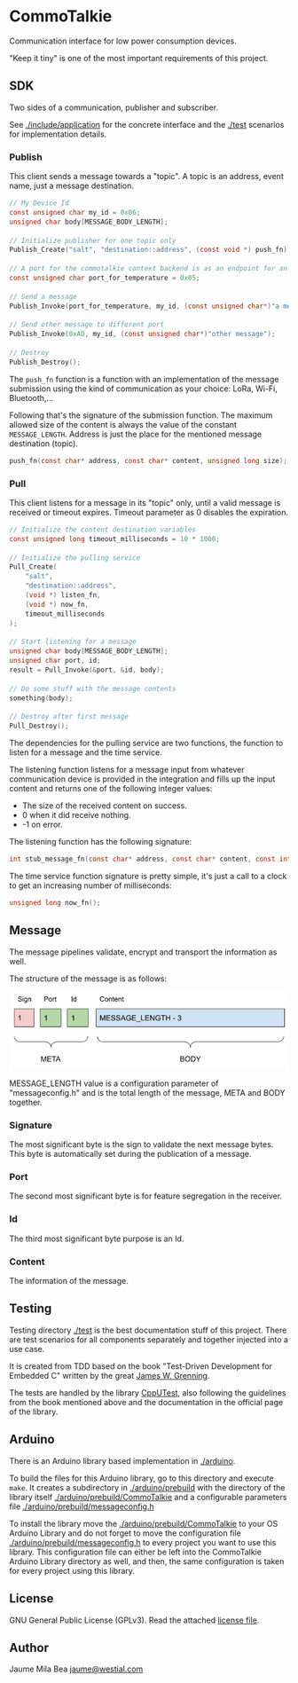 CommoTalkie
===========

Communication interface for low power consumption devices.

"Keep it tiny" is one of the most important requirements of this project.

## SDK ##

Two sides of a communication, publisher and subscriber. 

See [./include/application](./include/application) for the concrete interface
and the [./test](./test) scenarios for implementation details.

### Publish ###

This client sends a message towards a "topic". A topic is an address, event name, 
just a message destination.

```c
// My Device Id
const unsigned char my_id = 0x06;
unsigned char body[MESSAGE_BODY_LENGTH];

// Initialize publisher for one topic only
Publish_Create("salt", "destination::address", (const void *) push_fn);

// A port for the commotalkie context backend is as an endpoint for an HTTP API
const unsigned char port_for_temperature = 0x05;

// Send a message
Publish_Invoke(port_for_temperature, my_id, (const unsigned char*)"a message");

// Send other message to different port
Publish_Invoke(0xAD, my_id, (const unsigned char*)"other message");

// Destroy
Publish_Destroy();
```

The `push_fn` function is a function with an implementation of the message 
submission using the kind of communication as your choice: LoRa, Wi-Fi, 
Bluetooth,...

Following that's the signature of the submission function. The maximum allowed 
size of the content is always the value of the constant `MESSAGE_LENGTH`. 
Address is just the place for the mentioned message destination (topic).

```c
push_fn(const char* address, const char* content, unsigned long size);
```

### Pull ###

This client listens for a message in its "topic" only, until a valid message is
received or timeout expires. Timeout parameter as 0 disables the expiration.

```c
// Initialize the content destination variables
const unsigned long timeout_milliseconds = 10 * 1000;

// Initialize the pulling service
Pull_Create(
    "salt",
    "destination::address",
    (void *) listen_fn,
    (void *) now_fn,
    timeout_milliseconds
);

// Start listening for a message
unsigned char body[MESSAGE_BODY_LENGTH];
unsigned char port, id;
result = Pull_Invoke(&port, &id, body);

// Do some stuff with the message contents
something(body);

// Destroy after first message
Pull_Destroy();
```

The dependencies for the pulling service are two functions, the function to
listen for a message and the time service.

The listening function listens for a message input from whatever communication 
device is provided in the integration and fills up the input content and 
returns one of the following integer values:

* The size of the received content on success.
* 0 when it did receive nothing.
* -1 on error.

The listening function has the following signature:

```c
int stub_message_fn(const char* address, const char* content, const int size);
```

The time service function signature is pretty simple, it's just a call to a 
clock to get an increasing number of milliseconds:

```c
unsigned long now_fn();
```

## Message ##

The message pipelines validate, encrypt and transport the information as well.

The structure of the message is as follows:

![message structure](doc/messageschema.png)

MESSAGE_LENGTH value is a configuration parameter of "messageconfig.h" and is
the total length of the message, META and BODY together.

### Signature ###

The most significant byte is the sign to validate the next message bytes. This 
byte is automatically set during the publication of a message.

### Port ###

The second most significant byte is for feature segregation in the receiver.

### Id ###

The third most significant byte purpose is an Id.

### Content ###

The information of the message.

## Testing ##

Testing directory [./test](./test) is the best documentation stuff of this 
project. There are test scenarios for all components separately and together 
injected into a use case.

It is created from TDD based on the book "Test-Driven Development for Embedded C"
written by the great [James W. Grenning](https://wingman-sw.com/).

The tests are handled by the library [CppUTest](https://cpputest.github.io/),
also following the guidelines from the book mentioned above and the documentation
in the official page of the library.

## Arduino ##

There is an Arduino library based implementation in [./arduino](./arduino).

To build the files for this Arduino library, go to this directory and execute
`make`. It creates a subdirectory in [./arduino/prebuild](./arduino/prebuild)
with the directory of the library itself [./arduino/prebuild/CommoTalkie](./arduino/prebuild/CommoTalkie)
and a configurable parameters file [./arduino/prebuild/messageconfig.h](./arduino/prebuild/messageconfig.h)

To install the library move the [./arduino/prebuild/CommoTalkie](./arduino/prebuild/CommoTalkie)
to your OS Arduino Library and do not forget to move the configuration file
[./arduino/prebuild/messageconfig.h](./arduino/prebuild/messageconfig.h) to every 
project you want to use this library. This configuration file can either be left
into the CommoTalkie Arduino Library directory as well, and then, the same
configuration is taken for every project using this library.

## License ##

GNU General Public License (GPLv3). Read the attached [license file](LICENSE.txt).

## Author ##

Jaume Mila Bea <jaume@westial.com>